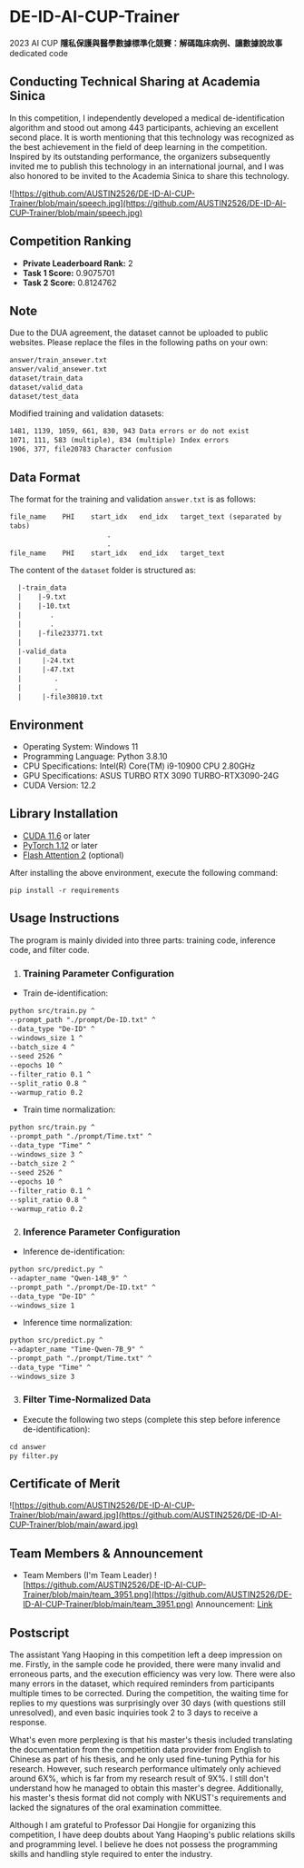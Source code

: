 # DE-ID-AI-CUP-Trainer
2023 AI CUP **隱私保護與醫學數據標準化競賽：解碼臨床病例、讓數據說故事** dedicated code

## Conducting Technical Sharing at Academia Sinica
In this competition, I independently developed a medical de-identification algorithm and stood out among 443 participants, achieving an excellent second place. It is worth mentioning that this technology was recognized as the best achievement in the field of deep learning in the competition. Inspired by its outstanding performance, the organizers subsequently invited me to publish this technology in an international journal, and I was also honored to be invited to the Academia Sinica to share this technology.

![https://github.com/AUSTIN2526/DE-ID-AI-CUP-Trainer/blob/main/speech.jpg](https://github.com/AUSTIN2526/DE-ID-AI-CUP-Trainer/blob/main/speech.jpg)


## Competition Ranking
* **Private Leaderboard Rank:** 2
* **Task 1 Score:** 0.9075701 
* **Task 2 Score:** 0.8124762 

## Note
Due to the DUA agreement, the dataset cannot be uploaded to public websites. Please replace the files in the following paths on your own:
```
answer/train_ansewer.txt
answer/valid_ansewer.txt
dataset/train_data
dataset/valid_data
dataset/test_data
```

Modified training and validation datasets:
```
1481, 1139, 1059, 661, 830, 943 Data errors or do not exist
1071, 111, 583 (multiple), 834 (multiple) Index errors
1906, 377, file20783 Character confusion
```

## Data Format
The format for the training and validation `answer.txt` is as follows:
```
file_name    PHI    start_idx   end_idx   target_text (separated by tabs)
                        .
                        .
file_name    PHI    start_idx   end_idx   target_text
```

The content of the `dataset` folder is structured as:
```
  |-train_data
  |    |-9.txt
  |    |-10.txt
  |       .
  |       .
  |    |-file233771.txt
  |
  |-valid_data
  |     |-24.txt
  |     |-47.txt
  |        .
  |        .
  |     |-file30810.txt
```

## Environment
* Operating System: Windows 11
* Programming Language: Python 3.8.10
* CPU Specifications: Intel(R) Core(TM) i9-10900 CPU 2.80GHz
* GPU Specifications: ASUS TURBO RTX 3090 TURBO-RTX3090-24G
* CUDA Version: 12.2

## Library Installation
* [CUDA 11.6](https://www.nvidia.com/zh-tw/geforce/technologies/cuda/) or later
* [PyTorch 1.12](https://pytorch.org/) or later
* [Flash Attention 2](https://github.com/Dao-AILab/flash-attention) (optional)

After installing the above environment, execute the following command:
```
pip install -r requirements
```

## Usage Instructions
The program is mainly divided into three parts: training code, inference code, and filter code.

1. ### Training Parameter Configuration
* Train de-identification:
```
python src/train.py ^
--prompt_path "./prompt/De-ID.txt" ^
--data_type "De-ID" ^
--windows_size 1 ^
--batch_size 4 ^
--seed 2526 ^
--epochs 10 ^
--filter_ratio 0.1 ^
--split_ratio 0.8 ^
--warmup_ratio 0.2
```
* Train time normalization:
```
python src/train.py ^
--prompt_path "./prompt/Time.txt" ^
--data_type "Time" ^
--windows_size 3 ^
--batch_size 2 ^
--seed 2526 ^
--epochs 10 ^
--filter_ratio 0.1 ^
--split_ratio 0.8 ^
--warmup_ratio 0.2
```

2. ### Inference Parameter Configuration
* Inference de-identification:
```
python src/predict.py ^
--adapter_name "Qwen-14B_9" ^
--prompt_path "./prompt/De-ID.txt" ^
--data_type "De-ID" ^
--windows_size 1
```
* Inference time normalization:
```
python src/predict.py ^
--adapter_name "Time-Qwen-7B_9" ^
--prompt_path "./prompt/Time.txt" ^
--data_type "Time" ^
--windows_size 3
```

3. ### Filter Time-Normalized Data
* Execute the following two steps (complete this step before inference de-identification):
```
cd answer
py filter.py
```

## Certificate of Merit
![https://github.com/AUSTIN2526/DE-ID-AI-CUP-Trainer/blob/main/award.jpg](https://github.com/AUSTIN2526/DE-ID-AI-CUP-Trainer/blob/main/award.jpg)



## Team Members & Announcement
* Team Members (I'm Team Leader)
![https://github.com/AUSTIN2526/DE-ID-AI-CUP-Trainer/blob/main/team_3951.png](https://github.com/AUSTIN2526/DE-ID-AI-CUP-Trainer/blob/main/team_3951.png)
Announcement: [Link](https://www.aicup.tw/post/%E3%80%90%E5%BE%97%E7%8D%8E%E5%90%8D%E5%96%AE%E3%80%91ai-cup-2023-%E7%A7%8B%E5%AD%A3%E8%B3%BD-%E3%80%8C%E9%9A%B1%E7%A7%81%E4%BF%9D%E8%AD%B7%E8%88%87%E9%86%AB%E5%AD%B8%E6%95%B8%E6%93%9A%E6%A8%99%E6%BA%96%E5%8C%96%E7%AB%B6%E8%B3%BD%EF%BC%9A%E8%A7%A3%E7%A2%BC%E8%87%A8%E5%BA%8A%E7%97%85%E4%BE%8B%E3%80%81%E8%AE%93%E6%95%B8%E6%93%9A%E8%AA%AA%E6%95%85%E4%BA%8B%E3%80%8D)


## Postscript
The assistant Yang Haoping in this competition left a deep impression on me. Firstly, in the sample code he provided, there were many invalid and erroneous parts, and the execution efficiency was very low. There were also many errors in the dataset, which required reminders from participants multiple times to be corrected. During the competition, the waiting time for replies to my questions was surprisingly over 30 days (with questions still unresolved), and even basic inquiries took 2 to 3 days to receive a response.

What's even more perplexing is that his master's thesis included translating the documentation from the competition data provider from English to Chinese as part of his thesis, and he only used fine-tuning Pythia for his research. However, such research performance ultimately only achieved around 6X%, which is far from my research result of 9X%. I still don't understand how he managed to obtain this master's degree. Additionally, his master's thesis format did not comply with NKUST's requirements and lacked the signatures of the oral examination committee.

Although I am grateful to Professor Dai Hongjie for organizing this competition, I have deep doubts about Yang Haoping's public relations skills and programming level. I believe he does not possess the programming skills and handling style required to enter the industry.
